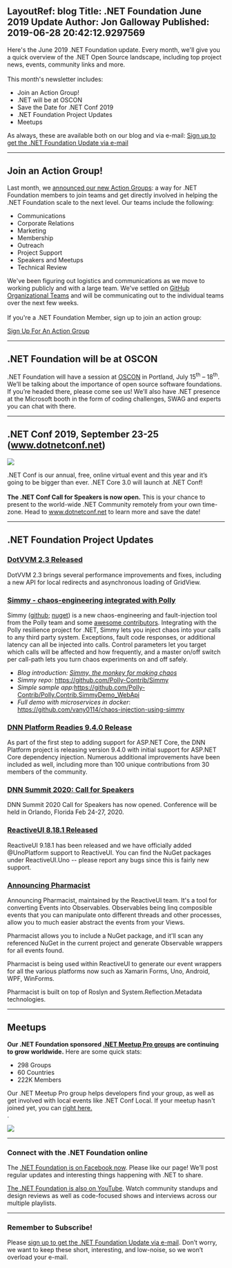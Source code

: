 LayoutRef: blog
Title: .NET Foundation June 2019 Update
Author: Jon Galloway
Published: 2019-06-28 20:42:12.9297569
---
<p>Here's the June 2019 .NET Foundation update. Every month, we'll give you a quick overview of the .NET Open Source landscape, including top project news, events, community links and more.<br />
<br />
This month's newsletter includes:</p>

<ul>
<li>Join an Action Group!</li>
<li>.NET will be at OSCON</li>
<li>Save the Date for .NET Conf 2019</li>
<li>.NET Foundation Project Updates</li>
<li>Meetups</li>
</ul>

<p>As always, these are available both on our blog and via e-mail:&nbsp;<a href="http://eepurl.com/dhL_qb">Sign up to get the .NET Foundation Update via e-mail</a></p>

<hr />
<h2>Join an Action Group!</h2>

<p>Last month, we <a href="https://dotnetfoundation.org/blog/2019/05/31/net-foundation-may-2019-update">announced our new Action Groups</a>: a way for .NET Foundation members to join teams and get directly involved in helping the .NET Foundation scale to the next level. Our teams include the following:</p>

<ul>
<li>Communications</li>
<li>Corporate Relations</li>
<li>Marketing</li>
<li>Membership</li>
<li>Outreach</li>
<li>Project Support</li>
<li>Speakers and Meetups</li>
<li>Technical Review</li>
</ul>

<p>We've been figuring out logistics and communications as we move to working publicly and with a large team. We've settled on <a href="https://github.com/dotnet-foundation">GitHub Organizational Teams</a> and will be communicating out to the individual teams over the next few weeks.<br />
<br />
If you're a .NET Foundation Member, sign up to join an action group:</p>

<p><a class="site-button site-button--pink" href="https://forms.office.com/Pages/ResponsePage.aspx?id=3G8HFsH8FUqxyjLJolWQDu3r3uMrwH1HjiQupxbALB5UNkhFNzJEVFVXMFQ4R0E3Nk5NVkNYOVpMSi4u">Sign Up For An Action Group</a></p>

<hr />
<h2>.NET Foundation will be at OSCON</h2>

<p>.NET Foundation will have a session at <a href="https://conferences.oreilly.com/oscon/oscon-or">OSCON</a> in Portland, July 15<sup>th</sup> – 18<sup>th</sup>. We’ll be talking about the importance of open source software foundations. If you’re headed there, please come see us! We’ll also have .NET presence at the Microsoft booth in the form of coding challenges, SWAG and experts you can chat with there.</p>

<hr />
<h2><strong>.NET Conf 2019, September 23-25 (<a href="http://www.dotnetconf.net">www.dotnetconf.net</a>)</strong></h2>

<p><a href="https://www.dotnetconf.net"><img src="assets/posts/d115925b-2ca7-48bd-8259-9afd54bd4dfe.png" /></a></p>

<p>.NET Conf is our annual, free, online virtual event and this year and it’s going to be bigger than ever. .NET Core 3.0 will launch at .NET Conf!<br />
<br />
<strong>The .NET Conf Call for Speakers is now open.</strong> This is your chance to present to the world-wide .NET Community remotely from your own time-zone. Head to <a href="http://www.dotnetconf.net">www.dotnetconf.net</a> to learn more and save the date!</p>

<hr />
<h2>.NET Foundation Project Updates</h2>

<h3><a href="https://www.dotvvm.com/blog/58/Announcing-DotVVM-and-Business-Pack-2-3-0">DotVVM 2.3 Released</a></h3>

<p>DotVVM 2.3 brings several performance improvements and fixes, including a new API for local redirects and asynchronous loading of GridView.</p>

<h3><a href="http://www.thepollyproject.org/2019/06/27/simmy-the-monkey-for-making-chaos/">Simmy - chaos-engineering integrated with Polly</a></h3>

<p>Simmy (<a href="https://github.com/Polly-Contrib/Simmy">github</a>; <a href="https://www.nuget.org/packages/Polly.Contrib.Simmy">nuget</a>) is a new chaos-engineering and fault-injection tool from the Polly team and some <a href="http://elvanydev.com">awesome contributors</a>. Integrating with the Polly resilience project for .NET, Simmy lets you inject chaos into your calls to any third party system. Exceptions, fault code responses, or additional latency can all be injected into calls. Control parameters let you target which calls will be affected and how frequently, and a master on/off switch per call-path lets you turn chaos experiments on and off safely.</p>

<ul>
<li><em>Blog introduction: <a href="http://www.thepollyproject.org/2019/06/27/simmy-the-monkey-for-making-chaos/">Simmy, the monkey for making chaos</a></em>&nbsp;</li>
<li><em>Simmy repo:&nbsp;</em><a href="https://github.com/Polly-Contrib/Simmy">https://github.com/Polly-Contrib/Simmy</a></li>
<li><em>Simple sample app:</em><a href="https://github.com/Polly-Contrib/Polly.Contrib.SimmyDemo_WebApi">https://github.com/Polly-Contrib/Polly.Contrib.SimmyDemo_WebApi</a></li>
<li><em>Full demo with microservices in docker</em>: <a href="https://github.com/vany0114/chaos-injection-using-simmy">https://github.com/vany0114/chaos-injection-using-simmy</a></li>
</ul>

<h3><a href="https://github.com/dnnsoftware/Dnn.Platform">DNN Platform Readies 9.4.0 Release</a></h3>

<p>As part of the first step to adding support for ASP.NET Core, the DNN Platform project is releasing version 9.4.0 with initial support for ASP.NET Core dependency injection. Numerous additional improvements have been included as well, including more than 100 unique contributions from 30 members of the community.</p>

<h3><a href="https://www.dnnsummit.org/Blog/dnn-summit-2020-call-for-speakers-is-open">DNN Summit 2020: Call for Speakers</a></h3>

<p>DNN Summit 2020 Call for Speakers has now opened. Conference will be held in Orlando, Florida Feb 24-27, 2020.</p>

<h3><a href="https://github.com/reactiveui/ReactiveUI/releases/tag/9.18.1">ReactiveUI 8.18.1 Released</a></h3>

<p>ReactiveUI 9.18.1 has been released and we have officially added @UnoPlatform support to ReactiveUI. You can find the NuGet packages under ReactiveUI.Uno -- please report any bugs since this is fairly new support.</p>

<h3><a href="https://github.com/reactiveui/Pharmacist">Announcing Pharmacist</a></h3>

<p>Announcing Pharmacist, maintained by the ReactiveUI team. It's a tool for converting Events into Observables. Observables being linq composible events that you can manipulate onto different threads and other processes, allow you to much easier abstract the events from your Views.&nbsp;</p>

<p>Pharmacist allows you to include a NuGet package, and it'll scan any referenced NuGet in the current project and generate Observable wrappers for all events found.</p>

<p>Pharmacist is being used within ReactiveUI to generate our event wrappers for all the various platforms now such as Xamarin Forms, Uno, Android, WPF, WinForms.</p>

<p>Pharmacist is built on top of Roslyn and System.Reflection.Metadata technologies.</p>

<hr />
<h2>Meetups</h2>

<p><strong>Our .NET Foundation sponsored&nbsp;<a href="https://www.meetup.com/pro/dotnet">.NET Meetup Pro groups</a> are continuing to grow worldwide.</strong> Here are some quick stats:</p>

<ul>
<li>298&nbsp;Groups</li>
<li>60 Countries</li>
<li>222K Members</li>
</ul>

<p>Our .NET Meetup Pro group helps developers find your group, as well as get involved with local events like .NET Conf Local. If your meetup hasn't joined yet, you can&nbsp;<a href="https://aka.ms/add-dotnet-meetup">right here.</a><br />
.</p>

<p><img src="assets/posts/8fd1e465-9efa-4fc0-8c0f-60b7f5373ba3.jpg" /></p>

<hr />
<h3>Connect with the .NET Foundation online</h3>

<p>The&nbsp;<a href="https://www.facebook.com/dotnetfoundation/">.NET Foundation is on Facebook now</a>. Please like our page! We’ll post regular updates and interesting things happening with .NET to share.</p>

<p><a href="https://www.youtube.com/NETFoundation">The .NET Foundation is also on YouTube</a>. Watch community standups and design reviews as well as code-focused shows and interviews across our multiple playlists.</p>

<hr />
<h3>Remember to Subscribe!</h3>

<p>Please&nbsp;<a href="http://eepurl.com/dhL_qb">sign up to get the .NET Foundation Update via e-mail</a>. Don’t worry, we want to keep these short, interesting, and low-noise, so we won’t overload your e-mail.</p>
